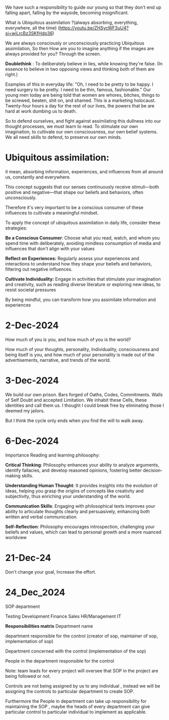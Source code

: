 
We have such a responsibility to guide our young so that they don't end up falling apart, falling by the wayside, becoming insignificant.








What is Ubiquitous assimilation ?(always absorbing, everything, everywhere, all the time) 
(https://youtu.be/ZHSycWF3uU4?si=wjLrcBz3SKfHdp36)

We are always consciously or unconsciously practicing Ubiquitous assimilation, So then
How are you to imagine anything if the images are always provided for you? Through the screen.

**Doublethink** : To deliberately believe in lies, while knowing they're false. (In essence to believe in two opposing views and thinking both of them are right.) 

Examples of this in everyday life: 
"Oh, I need to be pretty to be happy. I need surgery to be pretty. I need to be thin, famous, fashionable." 
Our young men today are being told that women are whores, bitches, things to be screwed, beaten, shit on, and shamed. 
This is a marketing holocaust. 
Twenty-four hours a day for the rest of our lives, the powers that be are hard at work dumbing us to death.

So to defend ourselves, and fight against assimilating this dullness into our thought processes, 
we must learn to read. 
To stimulate our own imagination, 
to cultivate our own consciousness, our own belief systems. 
We all need skills to defend, to preserve our own minds.

# **Ubiquitous assimilation**:  
it mean, absorbing information, experiences, and influences from all around us, constantly and everywhere.

This concept suggests that our senses continuously receive stimuli—both positive and negative—that shape our beliefs and behaviors, often unconsciously.

Therefore it's very important to be a conscious consumer of these influences to cultivate a meaningful mindset.



To apply the concept of ubiquitous assimilation in daily life, consider these strategies:

**Be a Conscious Consumer**: Choose what you read, watch, and whom you spend time with deliberately, avoiding mindless consumption of media and influences that don't align with your values

**Reflect on Experiences:** Regularly assess your experiences and interactions to understand how they shape your beliefs and behaviors, filtering out negative influences.

**Cultivate Individuality:** Engage in activities that stimulate your imagination and creativity, such as reading diverse literature or exploring new ideas, to resist societal pressures

By being mindful, you can transform how you assimilate information and experiences


# 2-Dec-2024

How much of you is you, and how much of you is the world?

How much of your thoughts, personality, Individuality, consciousness and being itself is you, and how much of your personality is made out of the advertisements, narrative, and trends of the world.


# **3-Dec-2024**

We build our own prison.
Bars forged of Oaths, Codes, Commitments.
Walls of Self Doubt and accepted Limitation.
We inhabit these Cells, these identities and call them us.
I thought I could break free by eliminating those I deemed my jailors.

But I think the cycle only ends when you find the will to walk away.

# 6-Dec-2024

Importance Reading and learning philosophy:

**Critical Thinking**: Philosophy enhances your ability to analyze arguments, identify fallacies, and develop reasoned opinions, fostering better decision-making skills.

**Understanding Human Thought**: It provides insights into the evolution of ideas, helping you grasp the origins of concepts like creativity and subjectivity, thus enriching your understanding of the world.

**Communication Skills**: Engaging with philosophical texts improves your ability to articulate thoughts clearly and persuasively, enhancing both written and verbal communication.

**Self-Reflection**: Philosophy encourages introspection, challenging your beliefs and values, which can lead to personal growth and a more nuanced worldview


# 21-Dec-24

Don't change your goal,
Increase the effort.


# 24_Dec_2024

SOP department 

Testing 
Development 
Finance
Sales 
HR/Management 
IT


**Responsibilities matrix** 
Department name 

department responsible for the control (creator of sop, maintainer of sop, implementation of sop)

Department concerned with the control (implementation of the sop)

People in the department responsible for the control 


Note: team leads for every project will oversee that SOP in the project are being followed or not.

Controls are not being assigned by us to any individual , instead we will be assigning the controls to particular department to create SOP.

Furthermore the People in department can take up responsibility for maintaining the SOP , maybe the heads of every department can give particular control to particular individual to implement as applicable.